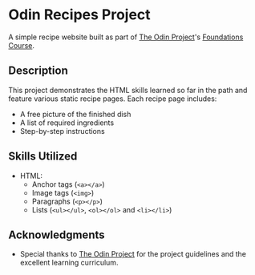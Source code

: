 # Odin Recipes Project

A simple recipe website built as part of [The Odin Project](https://www.theodinproject.com/)'s [Foundations Course](https://www.theodinproject.com/paths/foundations/courses/foundations).

## Description

This project demonstrates the HTML skills learned so far in the path and feature various static recipe pages. Each recipe page includes:

- A free picture of the finished dish
- A list of required ingredients
- Step-by-step instructions

## Skills Utilized

- HTML:
  - Anchor tags (`<a></a>`)
  - Image tags (`<img>`)
  - Paragraphs (`<p></p>`)
  - Lists (`<ul></ul>`, `<ol></ol>` and `<li></li>`)

## Acknowledgments

- Special thanks to [The Odin Project](https://www.theodinproject.com/) for the project guidelines and the excellent learning curriculum.

